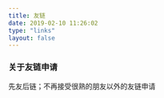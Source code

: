 ```yaml
---
title: 友链
date: 2019-02-10 11:26:02
type: "links"
layout: false
---
```


### 关于友链申请

先友后链；不再接受很熟的朋友以外的友链申请
